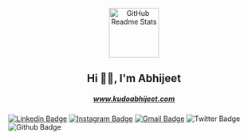 <p align="center">
 <img width="100px" src="https://avatars.githubusercontent.com/u/35054601?s=460&u=ab959c2004b5cafe6c1c4a61063e1975ec5c51c9&v=4" align="center" alt="GitHub Readme Stats" />
 <h2 align="center">Hi 👋🏽, I'm Abhijeet</h2>
 <h5 align="center"><a href="https://kudoabhijeet.com/">www.kudoabhijeet.com</a></h5>
</p>


[![Linkedin Badge](https://img.shields.io/badge/-kudoabhijeet-blue?style=for-the-badge&logo=Linkedin&logoColor=white&link=https://www.linkedin.com/in/KudoAbhijeet/)](https://www.linkedin.com/in/KudoAbhijeet/)
[![Instagram Badge](https://img.shields.io/badge/-kudoabhijeet-purple?style=for-the-badge&logo=instagram&logoColor=white&link=https://instagram.com/kudoabhijeet/)](https://instagram.com/kudoabhijeet)
[![Gmail Badge](https://img.shields.io/badge/-abhi.prasad16@gmail.com-c14438?style=for-the-badge&logo=Gmail&logoColor=white&link=mailto:abhi.prasad16@gmail.com)](mailto:abhi.prasad16@gmail.com)
![Twitter Badge](https://img.shields.io/twitter/follow/kudoabhijeet?style=for-the-badge)
![Github Badge](https://img.shields.io/github/followers/kudoabhijeet?style=for-the-badge)



